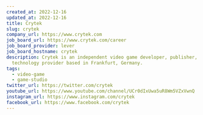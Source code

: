 ```yaml
---
created_at: 2022-12-16
updated_at: 2022-12-16
title: Crytek
slug: crytek
company_url: https://www.crytek.com
job_board_url: https://www.crytek.com/career
job_board_provider: lever
job_board_hostname: crytek
description: Crytek is an independent video game developer, publisher, and
  technology provider based in Frankfurt, Germany.
tags:
  - video-game
  - game-studio
twitter_url: https://twitter.com/crytek
youtube_url: https://www.youtube.com/channel/UCr0dIxUwa5uR8Wm5VZxVwnQ
instagram_url: https://www.instagram.com/crytek
facebook_url: https://www.facebook.com/crytek
---
```

